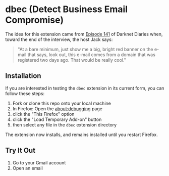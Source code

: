 # dbec (Detect Business Email Compromise)

The idea for this extension came from [Episode 141](https://darknetdiaries.com/episode/141/) of Darknet Diaries when, toward the end of the interview, the host Jack says:

>"At a bare minimum, just show me a big, bright red banner on the e-mail that says, look out, this e-mail comes from a domain that was registered two days ago. That would be really cool."

## Installation

If you are interested in testing the `dbec` extension in its current form, you can follow these steps:

1. Fork or clone this repo onto your local machine
2. In Firefox: Open the [about:debugging](https://firefox-source-docs.mozilla.org/devtools-user/about_colon_debugging/index.html) page
3. click the "This Firefox" option
4. click the "Load Temporary Add-on" button
5. then select any file in the `dbec` extension directory

The extension now installs, and remains installed until you restart Firefox.

## Try It Out

1. Go to your Gmail account
2. Open an email
